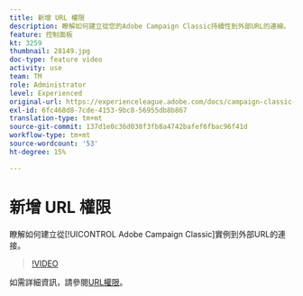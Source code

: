 ```yaml
---
title: 新增 URL 權限
description: 瞭解如何建立從您的Adobe Campaign Classic持續性到外部URL的連線。
feature: 控制面板
kt: 3259
thumbnail: 28149.jpg
doc-type: feature video
activity: use
team: TM
role: Administrator
level: Experienced
original-url: https://experienceleague.adobe.com/docs/campaign-classic-learn/tutorials/administrating/control-panel-acc/adding-url-permissions.html
exl-id: 6fc468d8-7cde-4153-9bc8-56955db8b867
translation-type: tm+mt
source-git-commit: 137d1e0c36d038f3fb8a4742bafef6fbac96f41d
workflow-type: tm+mt
source-wordcount: '53'
ht-degree: 15%

---
```


# 新增 URL 權限

瞭解如何建立從[!UICONTROL Adobe Campaign Classic]實例到外部URL的連接。

>[!VIDEO](https://video.tv.adobe.com/v/28149?quality=12)

如需詳細資訊，請參閱[URL權限](https://docs.adobe.com/content/help/en/control-panel/using/instances-settings/url-permissions.html)。
